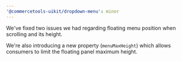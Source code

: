```yaml
---
'@commercetools-uikit/dropdown-menu': minor
---
```


We've fixed two issues we had regarding floating menu position when scrolling and its height.

We're also introducing a new property (`menuMaxHeight`) which allows consumers to limit the floating panel maximum height.
